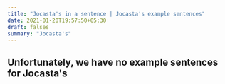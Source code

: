 ```yaml
---
title: "Jocasta's in a sentence | Jocasta's example sentences"
date: 2021-01-20T19:57:50+05:30
draft: falses
summary: "Jocasta's"
---
```

## Unfortunately, we have no example sentences for Jocasta's                 
